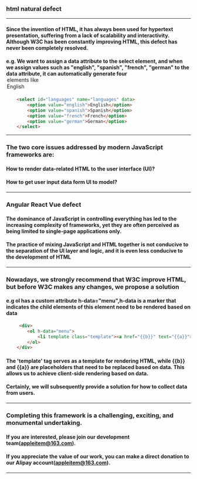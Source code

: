 ### html natural defect
---
#### Since the invention of HTML, it has always been used for hypertext presentation, suffering from a lack of scalability and interactivity. Although W3C has been constantly improving HTML, this defect has never been completely resolved. 
#### e.g. We want to assign a data attribute to the select element, and when we assign values such as "english", "spanish", "french", "german" to the data attribute, it can automatically generate four <option> elements like <option value="english">English</option>
```html
    <select id="languages" name="languages" data>  
        <option value="english">English</option>  
        <option value="spanish">Spanish</option>  
        <option value="french">French</option>  
        <option value="german">German</option>  
    </select>  
```
---
### The two core issues addressed by modern JavaScript frameworks are:
#### How to render data-related HTML to the user interface (UI)?
#### How to get user input data form UI to model?
---
### Angular React Vue defect
#### The dominance of JavaScript in controlling everything has led to the increasing complexity of frameworks, yet they are often perceived as being limited to single-page applications only.
#### The practice of mixing JavaScript and HTML together is not conducive to the separation of the UI layer and logic, and it is even less conducive to the development of HTML
---
### Nowadays, we strongly recommend that W3C improve HTML, but before W3C makes any changes, we propose a solution
#### e.g ol has a custom attribute h-data="menu",h-data is a marker that indicates the child elements of this element need to be rendered based on data
```html
     <div>
        <ol h-data="menu">
            <li template class="template"><a href="{{b}}" text="{{a}}"></a></li>
        </ol>
    </div>
```
#### The 'template' tag serves as a template for rendering HTML, while {{b}} and {{a}} are placeholders that need to be replaced based on data. This allows us to achieve client-side rendering based on data.
#### Certainly, we will subsequently provide a solution for how to collect data from users.
---
### Completing this framework is a challenging, exciting, and monumental undertaking.
#### If you are interested, please join our development team(appleitem@163.com).
#### If you appreciate the value of our work, you can make a direct donation to our Alipay account(appleitem@163.com).
---
